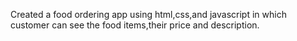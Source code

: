 Created a food ordering app using html,css,and javascript in which customer can see the food items,their 
price and description.
